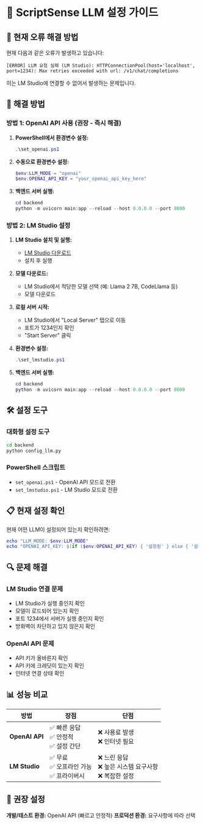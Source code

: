 # 🤖 ScriptSense LLM 설정 가이드

## 🚨 현재 오류 해결 방법

현재 다음과 같은 오류가 발생하고 있습니다:
```
[ERROR] LLM 요청 실패 (LM Studio): HTTPConnectionPool(host='localhost', port=1234): Max retries exceeded with url: /v1/chat/completions
```

이는 LM Studio에 연결할 수 없어서 발생하는 문제입니다.

## 🔧 해결 방법

### 방법 1: OpenAI API 사용 (권장 - 즉시 해결)

1. **PowerShell에서 환경변수 설정:**
   ```powershell
   .\set_openai.ps1
   ```

2. **수동으로 환경변수 설정:**
   ```powershell
   $env:LLM_MODE = "openai"
   $env:OPENAI_API_KEY = "your_openai_api_key_here"
   ```

3. **백엔드 서버 실행:**
   ```powershell
   cd backend
   python -m uvicorn main:app --reload --host 0.0.0.0 --port 8000
   ```

### 방법 2: LM Studio 설정

1. **LM Studio 설치 및 실행:**
   - [LM Studio 다운로드](https://lmstudio.ai/)
   - 설치 후 실행

2. **모델 다운로드:**
   - LM Studio에서 적당한 모델 선택 (예: Llama 2 7B, CodeLlama 등)
   - 모델 다운로드

3. **로컬 서버 시작:**
   - LM Studio에서 "Local Server" 탭으로 이동
   - 포트가 1234인지 확인
   - "Start Server" 클릭

4. **환경변수 설정:**
   ```powershell
   .\set_lmstudio.ps1
   ```

5. **백엔드 서버 실행:**
   ```powershell
   cd backend
   python -m uvicorn main:app --reload --host 0.0.0.0 --port 8000
   ```

## 🛠 설정 도구

### 대화형 설정 도구
```bash
cd backend
python config_llm.py
```

### PowerShell 스크립트
- `set_openai.ps1` - OpenAI API 모드로 전환
- `set_lmstudio.ps1` - LM Studio 모드로 전환

## 📋 현재 설정 확인

현재 어떤 LLM이 설정되어 있는지 확인하려면:

```powershell
echo "LLM_MODE: $env:LLM_MODE"
echo "OPENAI_API_KEY: $(if ($env:OPENAI_API_KEY) { '설정됨' } else { '설정되지 않음' })"
```

## 🔍 문제 해결

### LM Studio 연결 문제
- LM Studio가 실행 중인지 확인
- 모델이 로드되어 있는지 확인
- 포트 1234에서 서버가 실행 중인지 확인
- 방화벽이 차단하고 있지 않은지 확인

### OpenAI API 문제
- API 키가 올바른지 확인
- API 키에 크레딧이 있는지 확인
- 인터넷 연결 상태 확인

## 📊 성능 비교

| 방법 | 장점 | 단점 |
|------|------|------|
| **OpenAI API** | ✅ 빠른 응답<br>✅ 안정적<br>✅ 설정 간단 | ❌ 사용료 발생<br>❌ 인터넷 필요 |
| **LM Studio** | ✅ 무료<br>✅ 오프라인 가능<br>✅ 프라이버시 | ❌ 느린 응답<br>❌ 높은 시스템 요구사항<br>❌ 복잡한 설정 |

## 🚀 권장 설정

**개발/테스트 환경:** OpenAI API (빠르고 안정적)
**프로덕션 환경:** 요구사항에 따라 선택
